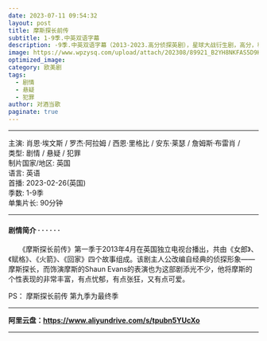 ```yaml
---
date: 2023-07-11 09:54:32
layout: post
title: 摩斯探长前传
subtitle: 1-9季.中英双语字幕
description: -9季.中英双语字幕（2013-2023.高分侦探英剧），星球大战衍生剧，高分，科幻，看剧需要一点有星球大战文化的门槛就更好看...
image: https://www.wpzysq.com/upload/attach/202308/89921_B2YH8NKFAS5D9KT._webp
optimized_image: 
category: 欧美剧
tags:
  - 剧情
  - 悬疑
  - 犯罪  
author: 对酒当歌
paginate: true
---
```


---

主演: 肖恩·埃文斯 / 罗杰·阿拉姆 / 西恩·里格比 / 安东·莱瑟 / 詹姆斯·布雷肖 /  
类型: 剧情 / 悬疑 / 犯罪  
制片国家/地区: 英国  
语言: 英语  
首播: 2023-02-26(英国)  
季数: 1-9季  
单集片长: 90分钟  

---
#### 剧情简介 · · · · · ·

　　《摩斯探长前传》第一季于2013年4月在英国独立电视台播出，共由《女郎》、《赋格》、《火箭》、《回家》四个故事组成。该剧主人公改编自经典的侦探形象——摩斯探长，而饰演摩斯的Shaun Evans的表演也为这部剧添光不少，他将摩斯的个性表现的非常丰富，有点忧郁，有点张狂，又有点可爱。

PS：
摩斯探长前传 第九季为最终季

---

**阿里云盘：<https://www.aliyundrive.com/s/tpubn5YUcXo>**

---
